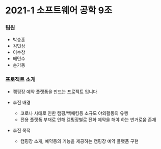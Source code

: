 # 2021-1 소프트웨어 공학 9조

### 팀원

* 박승훈
* 김민상
* 이수창
* 배민수
* 손가동

### 프로젝트 소개

- 캠핑장 예약 플랫폼을 만드는 프로젝트 입니다

- 추진 배경
  - 코로나 사태로 인한 캠핑/백패킹등 소규모 야외활동의 유행
  - 전용 플랫폼 부재로 인해 캠핑장별로 전화 예약을 해야 하는 번거로움 존재
- 추진 목적
  - 캠핑장 소개, 예약등의 기능을 제공하는 캠핑장 예약 플랫폼 구현
